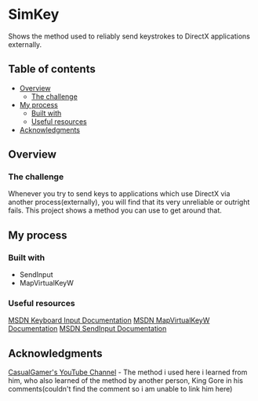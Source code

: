 # SimKey
Shows the method used to reliably send keystrokes to DirectX applications externally.

## Table of contents

- [Overview](#overview)
  - [The challenge](#the-challenge)
- [My process](#my-process)
  - [Built with](#built-with)
  - [Useful resources](#useful-resources)
- [Acknowledgments](#acknowledgments)

## Overview

### The challenge

Whenever you try to send keys to applications which use DirectX via another process(externally), you will find that its very unreliable or outright fails.
This project shows a method you can use to get around that.

## My process

### Built with

- SendInput
- MapVirtualKeyW

### Useful resources

[MSDN Keyboard Input Documentation](https://learn.microsoft.com/en-us/windows/win32/inputdev/keyboard-input)
[MSDN MapVirtualKeyW Documentation](https://learn.microsoft.com/en-us/windows/win32/api/winuser/nf-winuser-mapvirtualkeyw)
[MSDN SendInput Documentation](https://learn.microsoft.com/en-us/windows/win32/api/winuser/nf-winuser-sendinput)

## Acknowledgments

[CasualGamer's YouTube Channel](https://www.youtube.com/@casualgamer1791) - The method i used here i learned from him, who also learned of the method by another person, King Gore in his comments(couldn't find the comment so i am unable to link him here)
